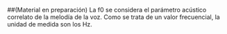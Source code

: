 ##(Material en preparación)
La f0 se considera el parámetro acústico correlato de la melodía de la voz. Como se trata de un valor frecuencial, la unidad de medida son los Hz.
